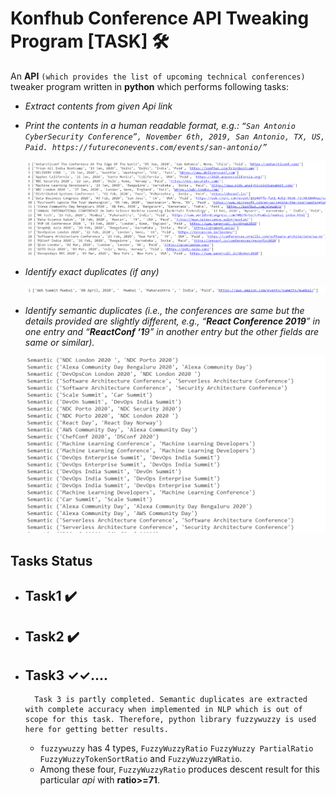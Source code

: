 # Konfhub Conference API Tweaking Program [**TASK**] 🛠️

An **API** `(which provides the list of upcoming technical conferences)` tweaker program written in **python** which performs following tasks:

- _Extract contents from given Api link_

- _Print the contents in a human readable format, e.g.: `“San Antonio CyberSecurity Conference”, November 6th, 2019, San Antonio, TX, US, Paid. https://futureconevents.com/events/san-antonio/”`_

  ![Output](https://github.com/vanyusuf1/Konfhub-Conference-API-Tweaking/blob/main/images/task1.PNG)

- _Identify exact duplicates (if any)_

  ![Output](https://github.com/vanyusuf1/Konfhub-Conference-API-Tweaking/blob/main/images/task2.PNG)

- _Identify semantic duplicates (i.e., the conferences are same but the details provided are slightly different, e.g., “**React Conference 2019**” in one entry and “**ReactConf ‘1**9” in another entry but the other fields are same or similar)._

  ![Output](https://github.com/vanyusuf1/Konfhub-Conference-API-Tweaking/blob/main/images/task3.PNG)

## Tasks Status

- ## **Task1** ✔️
- ## **Task2** ✔️
- ## **Task3** ✓✓....
        Task 3 is partly completed. Semantic duplicates are extracted with complete accuracy when implemented in NLP which is out of scope for this task. Therefore, python library fuzzywuzzy is used here for getting better results.
  - `fuzzywuzzy` has 4 types, `FuzzyWuzzyRatio` `FuzzyWuzzy PartialRatio` `FuzzyWuzzyTokenSortRatio` and `FuzzyWuzzyWRatio`.
  - Among these four, `FuzzyWuzzyRatio` produces descent result for this particular _api_ with **ratio>=71**.
